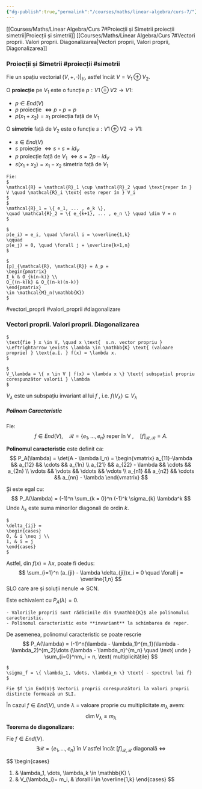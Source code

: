 ```yaml
---
{"dg-publish":true,"permalink":"/courses/maths/linear-algebra/curs-7/"}
---
```



	
[[Courses/Maths/Linear Algebra/Curs 7#Proiecții și Simetrii proiecții simetrii\|Proiecții și simetrii]]
[[Courses/Maths/Linear Algebra/Curs 7#Vectori proprii. Valori proprii. Diagonalizarea\|Vectori proprii, Valori proprii, Diagonalizarea]]

### Proiecții și Simetrii #proiecții #simetrii

Fie un spațiu vectorial $(V, +,  \cdot)|_{\mathbb{K}}$,  astfel încât $V = V_1 \oplus V_2$.

O **proiecție** pe $V_1$ este o funcție $p:V1 \oplus V2 \to V1$:
- $p \in End(V)$
- $p$ proiecție $\Leftrightarrow p \circ p = p$
- $p(x_1 + x_2) = x_1$ proiecția față de $V_1$

O **simetrie** față de $V_2$ este o funcție $s:V1 \oplus V2 \to V1$:
- $s \in End(V)$
- $s$ proiecție $\Leftrightarrow s \circ s = id_V$
- $p$ proiecție față de $V_1$ $\Leftrightarrow s = 2p - id_V$
- $s(x_1 + x_2) = x_1 - x_2$ simetria față de $V_1$

```ad-note
Fie:
$
\mathcal{R} = \mathcal{R}_1 \cup \mathcal{R}_2 \quad \text{reper în } V \quad \mathcal{R}_i \text{ este reper în } V_i
$
$
\mathcal{R}_1 = \{ e_1, ... , e_k \},
\quad \mathcal{R}_2 = \{ e_{k+1}, ... , e_n \} \quad \dim V = n
$

$
p(e_i) = e_i, \quad \forall i = \overline{1,k}
\qquad
p(e_j) = 0, \quad \forall j = \overline{k+1,n}
$

$
[p]_{\mathcal{R}, \mathcal{R}} = A_p =
\begin{pmatrix}
I_k & O_{k(n-k)} \\
O_{(n-k)k} & O_{(n-k)(n-k)}
\end{pmatrix}
\in \mathcal{M}_n(\mathbb{K})
$
```


#vectori_proprii #valori_proprii #diagonalizare
### Vectori proprii. Valori proprii. Diagonalizarea

```ad-Definition
$
\text{fie } x \in V, \quad x \text{  s.n. vector propriu } \Leftrightarrow \exists \lambda \in \mathbb{K} \text{ (valoare proprie) } \text{a.î. } f(x) = \lambda x.
$
```

```ad-Notation
$
V_\lambda = \{ x \in V | f(x) = \lambda x \} \text{ subspațiul propriu corespunzător valorii } \lambda
$
```

$V_\lambda$ este un subspațiu invariant al lui $f$ , i.e. $f(V_\lambda) \subseteq V_\lambda$

##### Polinom Caracteristic

Fie:
$$
f \in End(V), \quad \mathcal{R} = \{ e_1, ... , e_n \} \text{  reper în V }, \quad [f]_{\mathcal{R},\mathcal{R}} = A.
$$

**Polinomul caracteristic** este definit ca:
$$
P_A(\lambda) = \det(A - \lambda I_n) =
\begin{vmatrix}
a_{11}-\lambda && a_{12} && \cdots && a_{1n} \\
a_{21} && a_{22} - \lambda && \cdots && a_{2n} \\
\vdots && \vdots && \ddots && \vdots \\
a_{n1} && a_{n2} && \cdots && a_{nn} - \lambda
\end{vmatrix}
$$

Și este egal cu:
$$
P_A(\lambda) = (-1)^n \sum_{k = 0}^n (-1)^k \sigma_{k} \lambda^k
$$
Unde $\lambda_k$ este suma minorilor diagonali de ordin $k$.

```ad-Notation
$
\delta_{ij} = 
\begin{cases}
0, & i \neq j \\
1, & i = j
\end{cases}
$
```

Astfel, din $f(x) = \lambda x$, poate fi dedus:
$$
\sum_{i=1}^n (a_{ji} - \lambda \delta_{ji})x_i = 0 \quad \forall j = \overline{1,n}
$$
SLO care are și soluții nenule $\Rightarrow$ SCN.

Este echivalent cu $P_A(\lambda) = 0$.

```ad-important
- Valoriile proprii sunt rădăcinile din $\mathbb{K}$ ale polinomului caracteristic.
- Polinomul caracteristic este **invariant** la schimbarea de reper.
```

De asemenea, polinomul caracteristic se poate rescrie 
$$
P_A(\lambda) = (-1)^n(\lambda - \lambda_1)^{m_1}(\lambda - \lambda_2)^{m_2}\dots (\lambda - \lambda_n)^{m_n} \quad \text{ unde } \sum_{i=0}^nm_i = n, \text{ multiplicitățile}
$$
```ad-Notation
$
\sigma_f = \{ \lambda_1, \dots, \lambda_n \} \text{ - spectrul lui f}
$
```

```ad-important
Fie $f \in End(V)$ Vectorii proprii corespunzători la valori proprii distincte formează un SLI.
```

În cazul $f \in End(V)$, unde $\lambda$ = valoare proprie cu multiplicitate $m_\lambda$ avem:
$$
\dim V_\lambda \le m_\lambda
$$
**Teorema de diagonalizare:**

Fie $f \in End(V)$.
$$
\exists \mathcal{R}  = \{ e_1, \dots, e_n \} \text{ în } V \text{ astfel încât }
[f]_{\mathcal{R,R}} \text{ diagonală } \Leftrightarrow 
$$

$$
\begin{cases}
1) & \lambda_1, \dots, \lambda_k \in \mathbb{K} \\
2) & V_{\lambda_i}= m_i, & \forall i \in \overline{1,k}
\end{cases}
$$
